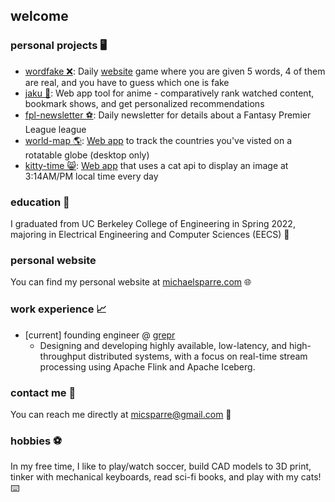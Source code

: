 ## welcome

### personal projects 🖥️

- [wordfake ❌](https://github.com/micsparre/wordfake#readme): Daily [website](https://wordfake.com) game where you are given 5 words, 4 of them are real, and you have to guess which one is fake
- [jaku 🚥](https://github.com/micsparre/jaku#readme): Web app tool for anime - comparatively rank watched content, bookmark shows, and get personalized recommendations
- [fpl-newsletter ⚽️](https://github.com/micsparre/fpl-newsletter#readme): Daily newsletter for details about a Fantasy Premier League league
- [world-map 🌎](https://github.com/micsparre/world-map#readme): [Web app](https://micsparre.github.io/world-map) to track the countries you've visted on a rotatable globe (desktop only)
- [kitty-time 😸](https://github.com/micsparre/kitty-time#readme): [Web app](https://micsparre.github.io/kitty-time) that uses a cat api to display an image at 3:14AM/PM local time every day

### education 📖

I graduated from UC Berkeley College of Engineering in Spring 2022, majoring in Electrical Engineering and Computer Sciences (EECS) 🐻

### personal website

You can find my personal website at [michaelsparre.com](https://michaelsparre.com) 🌐


### work experience 📈

- [current] founding engineer @ [grepr](https://grepr.ai)
  - Designing and developing highly available, low-latency, and high-throughput distributed systems, with a focus on real-time stream processing using Apache Flink and Apache Iceberg.

### contact me 📲

You can reach me directly at [micsparre@gmail.com](mailto:micsparre@gmail.com) 📧

### hobbies ⚽️

In my free time, I like to play/watch soccer, build CAD models to 3D print, tinker with mechanical keyboards, read sci-fi books, and play with my cats! ⌨️

